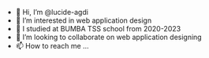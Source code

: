 - 👋 Hi, I’m @lucide-agdi
- 👀 I’m interested in web application design  
- 🌱 I studied at BUMBA TSS school from 2020-2023
- 💞️ I’m looking to collaborate on web application designing 
- 📫 How to reach me ...

<!---
lucide-agdi/lucide-agdi is a ✨ special ✨ repository because its `README.md` (this file) appears on your GitHub profile.
You can click the Preview link to take a look at your changes.
--->
